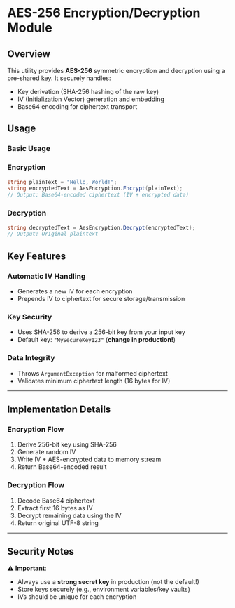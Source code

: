 # AES-256 Encryption/Decryption Module

## Overview

This utility provides **AES-256** symmetric encryption and decryption using a pre-shared key. It securely handles:

- Key derivation (SHA-256 hashing of the raw key)
- IV (Initialization Vector) generation and embedding
- Base64 encoding for ciphertext transport

## Usage

### Basic Usage

### Encryption

```csharp
string plainText = "Hello, World!";
string encryptedText = AesEncryption.Encrypt(plainText);
// Output: Base64-encoded ciphertext (IV + encrypted data)
```

### Decryption

```csharp
string decryptedText = AesEncryption.Decrypt(encryptedText);
// Output: Original plaintext
```

## Key Features

### Automatic IV Handling

- Generates a new IV for each encryption
- Prepends IV to ciphertext for secure storage/transmission

### Key Security

- Uses SHA-256 to derive a 256-bit key from your input key
- Default key: `"MySecureKey123"` (**change in production!**)

### Data Integrity

- Throws `ArgumentException` for malformed ciphertext
- Validates minimum ciphertext length (16 bytes for IV)

---

## Implementation Details

### Encryption Flow

1. Derive 256-bit key using SHA-256
2. Generate random IV
3. Write IV + AES-encrypted data to memory stream
4. Return Base64-encoded result

### Decryption Flow

1. Decode Base64 ciphertext
2. Extract first 16 bytes as IV
3. Decrypt remaining data using the IV
4. Return original UTF-8 string

---

## Security Notes

⚠️ **Important**:

- Always use a **strong secret key** in production (not the default!)
- Store keys securely (e.g., environment variables/key vaults)
- IVs should be unique for each encryption
